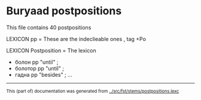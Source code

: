 # Buryaad postpositions

This file contains 40 postpositions

LEXICON pp  = These are the indeclieable ones , tag +Po

LEXICON Postposition   = The lexicon

* болон pp "until" ;   
* болотор pp "until" ;   
* гадна pp "besides" ;  ... 
* * *
<small>This (part of) documentation was generated from [../src/fst/stems/postpositions.lexc](http://github.com/giellalt/lang-bxr/blob/main/../src/fst/stems/postpositions.lexc)</small>